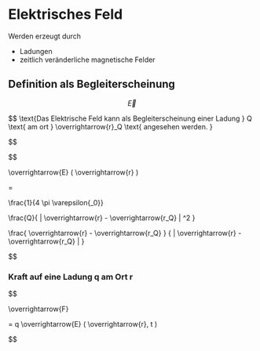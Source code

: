 # Elektrisches Feld

Werden erzeugt durch
- Ladungen
- zeitlich veränderliche magnetische Felder


## Definition als Begleiterscheinung

$$ \overrightarrow{E}$$

$$
\text{Das Elektrische Feld kann als Begleiterscheinung einer Ladung } Q \text{ am ort } \overrightarrow{r}_Q \text{ angesehen werden. }

$$

$$

\overrightarrow{E}
( \overrightarrow{r} )

= 

\frac{1}{4 \pi \varepsilon{_0}}

\frac{Q}{
	|
	\overrightarrow{r}
	-
	\overrightarrow{r_Q}
	|
	^2
}

\frac{
	\overrightarrow{r}
	-
	\overrightarrow{r_Q}
}
{
	|
	\overrightarrow{r}
	-
	\overrightarrow{r_Q}
	|
}

$$

### Kraft auf eine Ladung q am Ort r

$$

\overrightarrow{F}

=
q
\overrightarrow{E}
(
	\overrightarrow{r},
	t
)

$$
